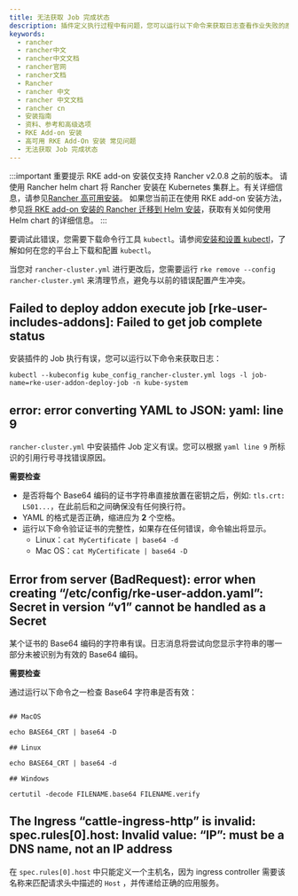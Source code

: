 ```yaml
---
title: 无法获取 Job 完成状态
description: 插件定义执行过程中有问题，您可以运行以下命令来获取日志查看作业失败的原因。
keywords:
  - rancher
  - rancher中文
  - rancher中文文档
  - rancher官网
  - rancher文档
  - Rancher
  - rancher 中文
  - rancher 中文文档
  - rancher cn
  - 安装指南
  - 资料、参考和高级选项
  - RKE Add-on 安装
  - 高可用 RKE Add-On 安装 常见问题
  - 无法获取 Job 完成状态
---
```


:::important 重要提示
RKE add-on 安装仅支持 Rancher v2.0.8 之前的版本。
请使用 Rancher helm chart 将 Rancher 安装在 Kubernetes 集群上。有关详细信息，请参见[Rancher 高可用安装](/docs/rancher2.5/installation/k8s-install/_index)。
如果您当前正在使用 RKE add-on 安装方法，参见[将 RKE add-on 安装的 Rancher 迁移到 Helm 安装](/docs/rancher2.5/installation_new/install-rancher-on-k8s/upgrades/migrating-from-rke-add-on/_index)，获取有关如何使用 Helm chart 的详细信息。
:::

要调试此错误，您需要下载命令行工具 `kubectl`。请参阅[安装和设置 kubectl](https://kubernetes.io/docs/tasks/tools/install-kubectl/)，了解如何在您的平台上下载和配置 `kubectl`。

当您对 `rancher-cluster.yml` 进行更改后，您需要运行 `rke remove --config rancher-cluster.yml` 来清理节点，避免与以前的错误配置产生冲突。

## Failed to deploy addon execute job [rke-user-includes-addons]: Failed to get job complete status

安装插件的 Job 执行有误，您可以运行以下命令来获取日志：

```
kubectl --kubeconfig kube_config_rancher-cluster.yml logs -l job-name=rke-user-addon-deploy-job -n kube-system
```

## error: error converting YAML to JSON: yaml: line 9

`rancher-cluster.yml` 中安装插件 Job 定义有误。您可以根据 `yaml line 9` 所标识的引用行号寻找错误原因。

**需要检查**

- 是否将每个 Base64 编码的证书字符串直接放置在密钥之后，例如: `tls.crt: LS01...`，在此前后和之间确保没有任何换行符。
- YAML 的格式是否正确，缩进应为 **2** 个空格。
- 运行以下命令验证证书的完整性，如果存在任何错误，命令输出将显示。
  - Linux：`cat MyCertificate | base64 -d`
  - Mac OS：`cat MyCertificate | base64 -D`

## Error from server (BadRequest): error when creating “/etc/config/rke-user-addon.yaml”: Secret in version “v1” cannot be handled as a Secret

某个证书的 Base64 编码的字符串有误。日志消息将尝试向您显示字符串的哪一部分未被识别为有效的 Base64 编码。

**需要检查**

通过运行以下命令之一检查 Base64 字符串是否有效：

```

## MacOS

echo BASE64_CRT | base64 -D

## Linux

echo BASE64_CRT | base64 -d

## Windows

certutil -decode FILENAME.base64 FILENAME.verify
```

## The Ingress “cattle-ingress-http” is invalid: spec.rules[0].host: Invalid value: “IP”: must be a DNS name, not an IP address

在 `spec.rules[0].host` 中只能定义一个主机名，因为 ingress controller 需要该名称来匹配请求头中描述的 `Host` ，并传递给正确的应用服务。
